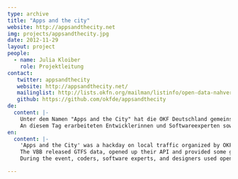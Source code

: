 ```yaml
---
type: archive
title: "Apps and the city"
website: http://appsandthecity.net
img: projects/appsandthecity.jpg
date: 2012-11-29
layout: project
people:
  - name: Julia Kloiber
    role: Projektleitung
contact:
   twitter: appsandthecity
   website: http://appsandthecity.net/
   mailinglist: http://lists.okfn.org/mailman/listinfo/open-data-nahverkehr
   github: https://github.com/okfde/appsandthecity
de:
  content: |-
    Unter dem Namen "Apps and the City" hat die OKF Deutschland gemeinsam mit den Berliner Verkehrsbetrieben (BVG) und dem Verkehrsverbund Berlin-Brandenburg (VBB) zu einem Entwicklertag zum Thema Nahverkehr eingeladen.
    An diesem Tag erarbeiteten Entwicklerinnen und Softwareexperten sowie Designerinnen und Designer gemeinnützig sinnvolle Anwendungen für die Fahrgäste mit den offenen Datensätzen der Verkehrsbetriebe.
en:
  content: |-
    'Apps and the City' was a hackday on local traffic organized by OKF DE together with the local transport provider VBB, the Berlin government and the FH Potsdam.
    The VBB released GTFS data, opened up their API and provided some geo datasets about entrances to stations.
    During the event, coders, software experts, and designers used open transport data to create applications intended to non-commercially improve public transport.

---
```

